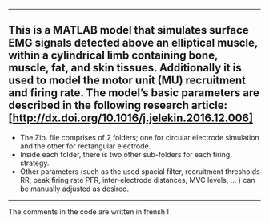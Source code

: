 -----------------------------------------------
This is a MATLAB model that simulates surface EMG signals detected above an elliptical muscle, within a cylindrical limb containing bone, muscle, fat, and skin tissues.
Additionally it is used to model the motor unit (MU) recruitment and firing rate. 
The model’s basic parameters are described in the following research article: [http://dx.doi.org/10.1016/j.jelekin.2016.12.006]
-----------------------------------------------
- The Zip. file comprises of 2 folders; one for circular electrode simulation and the other for rectangular electrode.
- Inside each folder, there is two other sub-folders for each firing strategy. 
- Other parameters (such as the used spacial filter, recruitment thresholds RR, peak firing rate PFR, inter-electrode distances, MVC levels, ...  ) can be manually adjusted as desired.
-----------------------------------------------
The comments in the code are written in frensh !
